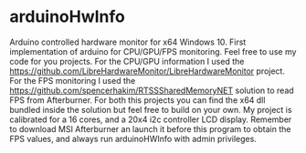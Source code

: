 # arduinoHwInfo
Arduino controlled hardware monitor for x64 Windows 10.
First implementation of arduino for CPU/GPU/FPS monitoring.
Feel free to use my code for you projects.
For the CPU/GPU information I used the https://github.com/LibreHardwareMonitor/LibreHardwareMonitor project.
For the FPS monitoring I used the https://github.com/spencerhakim/RTSSSharedMemoryNET solution to read FPS from Afterburner.
For both this projects you can find the x64 dll bundled inside the solution but feel free to build on your own.
My project is calibrated for a 16 cores, and a 20x4 i2c controller LCD display.
Remember to download MSI Afterburner an launch it before this program to obtain the FPS values, and always run arduinoHWInfo with admin privileges.

